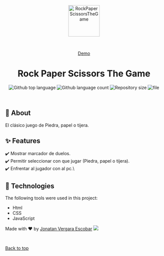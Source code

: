 <div align="center" id="top"> 
  <img src="https://jonatan008.com/assets/img/favicon.ico" alt="RockPaperScissorsTheGame" width="100"/>

  &#xa0;

 <a href="http://projects.jonatan008.com/RockPaperScissors/">Demo</a>
</div>

<h1 align="center">Rock Paper Scissors The Game</h1>

<p align="center">
  <img alt="Github top language" src="https://img.shields.io/github/languages/top/Jonatan008Repo/RockPaperScissorsTheGame?color=56BEB8">
  <img alt="Github language count" src="https://img.shields.io/github/languages/count/Jonatan008Repo/RockPaperScissorsTheGame?color=56BEB8">
  <img alt="Repository size" src="https://img.shields.io/github/repo-size/Jonatan008Repo/RockPaperScissorsTheGame?color=56BEB8">
  <img alt="file" src="https://img.shields.io/github/directory-file-count/Jonatan008Repo/RockPaperScissorsTheGame?style=plastic" >
</p>

<!-- Status -->

<!-- <h4 align="center"> 
	🚧  _0_jonatan008 🚀 Under construction...  🚧
</h4> 

<hr> -->

<!-- <p align="center">
  <a href="#dart-about">About</a> &#xa0; | &#xa0; 
  <a href="#sparkles-features">Features</a> &#xa0; | &#xa0;
  <a href="#rocket-technologies">Technologies</a> &#xa0; | &#xa0;
  <a href="#white_check_mark-requirements">Requirements</a> &#xa0; | &#xa0;
  <a href="#checkered_flag-starting">Starting</a> &#xa0; | &#xa0;
  <a href="#memo-license">License</a> &#xa0; | &#xa0;
  <a href="https://github.com/{{YOUR_GITHUB_USERNAME}}" target="_blank">Author</a>
</p> -->

<br>

## :dart: About ##

El clásico juego de Piedra, papel o tijera.

## :sparkles: Features ##

:heavy_check_mark: Mostrar marcador de duelos.\
:heavy_check_mark: Permitir seleccionar con que jugar (Piedra, papel o tijera).\
:heavy_check_mark: Enfrentar al jugador con al pc.\

## :rocket: Technologies ##

The following tools were used in this project:
- Html
- CSS
- JavaScript


<!-- ## :white_check_mark: Requirements ##

Before starting :checkered_flag:, you need to have [Git](https://git-scm.com) and [Node](https://nodejs.org/en/) installed.

## :checkered_flag: Starting ##

```bash
# Clone this project
$ git clone https://github.com/{{YOUR_GITHUB_USERNAME}}/_0_jonatan008

# Access
$ cd _0_jonatan008

# Install dependencies
$ yarn

# Run the project
$ yarn start

# The server will initialize in the <http://localhost:3000>
```

## :memo: License ##

This project is under license from MIT. For more details, see the [LICENSE](LICENSE.md) file. -->


Made with :heart: by <a href="https://github.com/Jonatan008Repo" target="_blank">Jonatan Vergara Escobar</a>
<img src="https://img.shields.io/twitter/follow/_JONATAN008?style=social">

&#xa0;

<a href="#top">Back to top</a>
